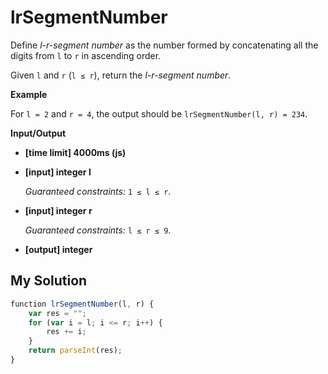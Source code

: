 # lrSegmentNumber
﻿Define _l-r-segment number_ as the number formed by concatenating all the digits from `l` to `r` in ascending order.

Given `l` and `r` (`l ≤ r`), return the _l-r-segment number_.

**Example**

For `l = 2` and `r = 4`, the output should be
`lrSegmentNumber(l, r) = 234`.

**Input/Output**

*   **[time limit] 4000ms (js)**

*   **[input] integer l**

    _Guaranteed constraints:_
    `1 ≤ l ≤ r`.

*   **[input] integer r**

    _Guaranteed constraints:_
    `l ≤ r ≤ 9`.

*   **[output] integer**


## My Solution
```javascript
﻿function lrSegmentNumber(l, r) {
    var res = "";
    for (var i = l; i <= r; i++) {
        res += i;
    }
    return parseInt(res);
}
​
```

